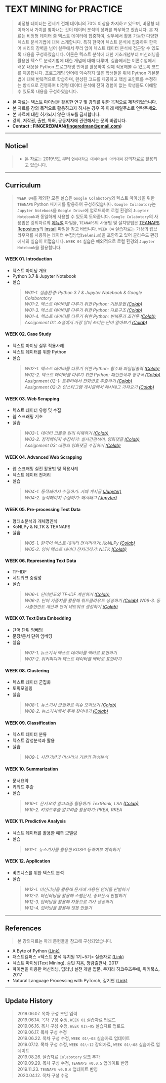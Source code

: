 # TEXT MINING for PRACTICE 

> 비정형 데이터는 전세계 전체 데이터의 70% 이상을 차지하고 있으며, 비정형 데이터에서 가치를 찾아내는 것이 데이터 분석의 성과를 좌우하고 있습니다. 본 자료는 비정형 데이터 중 텍스트 데이터에 집중하여, 실무에서 활용 가능한 다양한 텍스트 분석기법에 대해 소개합니다. 특히 한국어 텍스트 분석에 집중하여 한국어 처리의 장벽을 넘어 실무에서 무리 없이 텍스트 데이터 분석에 접근할 수 있도록 내용을 구성하였습니다. 이론은 텍스트 분석에 대한 기초개념부터 머신러닝을 활용한 텍스트 분석기법에 대한 개념에 대해 다루며, 실습에서는 이론수업에서 배운 내용을 Python 프로그래밍 언어를 활용하여 실제 적용해볼 수 있도록 코드를 제공합니다. 프로그래밍 언어에 익숙하지 않은 학생들을 위해 Python 기본문법에 대해 반복적으로 학습하며, 완성된 코드를 제공하고 핵심 포인트를 수정하는 방식으로 진행하여 비정형 데이터 분석에 전혀 경험이 없는 학생들도 이해할 수 있도록 내용을 구성하였습니다.

- 본 자료는 텍스트 마이닝을 활용한 연구 및 강의를 위한 목적으로 제작되었습니다.
- 본 자료를 강의 목적으로 활용하고자 하시는 경우 꼭 아래 메일주소로 연락주세요.
- 본 자료에 대한 허가되지 않은 배포를 금지합니다.
- 강의, 저작권, 출판, 특허, 공동저자에 관련해서는 문의 바랍니다.
- **Contact : FINGEREDMAN(fingeredman@gmail.com)**

---
## Notice!
> - 본 자료는 2019년도 부터 `연세대학교 데이터분석 아카데미` 강의자료로 활용되고 있습니다.

---
## Curriculum

> `WEEK 04`를 제외한 모든 실습은 `Google Colabotory`와 텍스트 마이닝을 위한 `TEANAPS` Python 패키지를 활용하여 구성하였습니다. `Google Colabotory`는 `Jupyter Notebook`을 `Google Drive`에 업로드하여 로컬 환경의 `Jupyter Notebook`과 동일하게 사용할 수 있도록 도와줍니다. `Google Colabotory`의 사용법은 강의자료의 [메뉴얼](https://github.com/fingeredman/text-mining-for-practice/blob/master/lecture-note/text-mining-for-practice-appendix.pdf) 파일을, `TEANAPS`의 사용법 및 설치방법은 [TEANAPS Repository](https://github.com/fingeredman/teanaps)의 [Install](https://github.com/fingeredman/teanaps) 파일을 참고 바랍니다. `WEEK 04` 실습자료는 가상의 웹브라우저를 사용하는 데이터 수집방법(`Selenium`)을 포함하고 있어 클라우드 환경에서의 실습이 어렵습니다. `WEEK 04` 실습은 예외적으로 로컬 환경의 `Jupyter Notebook`을 활용합니다.

#### WEEK 01. Introduction
- 텍스트 마이닝 개요
- Python 3.7 & Jupyter Notebook
- 실습  
  > _W01-1. 실습환경: Python 3.7 & Jupyter Notebook & Google Colaboratory_  
  > _W01-2. 텍스트 데이터를 다루기 위한 Python: 기본문법 [(Colab)](https://colab.research.google.com/github/fingeredman/text-mining-for-practice/blob/master/practice-note/week_01/W01-2_text-mining-for-practice_python-basic.ipynb)_  
  > _W01-3. 텍스트 데이터를 다루기 위한 Python: 자료구조 [(Colab)](https://colab.research.google.com/github/fingeredman/text-mining-for-practice/blob/master/practice-note/week_01/W01-3_text-mining-for-practice_python-data-structure.ipynb)_  
  > _W01-4. 텍스트 데이터를 다루기 위한 Python: 반복문과 조건문 [(Colab)](https://colab.research.google.com/github/fingeredman/text-mining-for-practice/blob/master/practice-note/week_01/W01-4_text-mining-for-practice_python-conditional%26loop.ipynb)_  
  > _Assignment 01: 소설에서 가장 많이 쓰이는 단어 알아보기 [(Colab)](https://colab.research.google.com/github/fingeredman/text-mining-for-practice/blob/master/practice-note/week_01/ASSIGNMENT01_novel-word-count.ipynb)_  

#### WEEK 02. Case Study
- 텍스트 마이닝 실무 적용사례
- 텍스트 데이터를 위한 Python
- 실습  
  > _W02-1. 텍스트 데이터를 다루기 위한 Python: 함수와 파일입출력 [(Colab)](https://colab.research.google.com/github/fingeredman/text-mining-for-practice/blob/master/practice-note/week_02/W02-1_text-mining-for-practice_python-function%26file.ipynb)_  
  > _W02-2. 텍스트 데이터를 다루기 위한 Python: 패턴인식과 정규식 [(Colab)](https://colab.research.google.com/github/fingeredman/text-mining-for-practice/blob/master/practice-note/week_02/W02-2_text-mining-for-practice_python-regex.ipynb)_  
  > _Assignment 02-1: 트위터에서 전화번호 추출하기 [(Colab)](https://colab.research.google.com/github/fingeredman/text-mining-for-practice/blob/master/practice-note/week_02/ASSIGNMENT02-1_twitter-phone-number.ipynb)_  
  > _Assignment 02-2: 인스타그램 게시글에서 해시태그 가져오기 [(Colab)](https://colab.research.google.com/github/fingeredman/text-mining-for-practice/blob/master/practice-note/week_02/ASSIGNMENT02-2_instagram-hashtag.ipynb)_  

#### WEEK 03. Web Scrapping
- 텍스트 데이터 유형 및 수집
- 웹 스크래핑 기초
- 실습  
  > _W03-1. 데이터 크롤링 원리 이해하기 [(Colab)](https://colab.research.google.com/github/fingeredman/text-mining-for-practice/blob/master/practice-note/week_03/W03-1_text-mining-for-practice_python-crawling-intro.ipynb)_  
  > _W03-2. 정적페이지 수집하기: 실시간검색어, 영화댓글 [(Colab)](https://colab.research.google.com/github/fingeredman/text-mining-for-practice/blob/master/practice-note/week_03/W03-2_text-mining-for-practice_python-crawling-practice-1.ipynb)_  
  > _Assignment 03: 대량의 영화댓글 수집하기 [(Colab)](https://colab.research.google.com/github/fingeredman/text-mining-for-practice/blob/master/practice-note/week_03/ASSIGNMENT01_movie-comment-crawler.ipynb)_  
  
#### WEEK 04. Advanced Web Scrapping
- 웹 스크래핑 실전 활용법 및 적용사례
- 텍스트 데이터 전처리
- 실습  
  > _W04-1. 동적페이지 수집하기: 카페 게시글 [(Jupyter)](https://github.com/fingeredman/text-mining-for-practice/blob/master/practice-note/week_04/W04-1_text-mining-for-practice_python-crawling-practice-2.ipynb)_  
  > _W04-2. 동적페이지 수집하기: 해시태그 [(Jupyter)](https://github.com/fingeredman/text-mining-for-practice/blob/master/practice-note/week_04/W04-2_text-mining-for-practice_python-crawling-practice-3.ipynb)_  
  
#### WEEK 05. Pre-processing Text Data
- 형태소분석과 개체명인식
- KoNLPy & NLTK & TEANAPS
- 실습  
  > _W05-1. 한국어 텍스트 데이터 전처리하기: KoNLPy [(Colab)](https://colab.research.google.com/github/fingeredman/text-mining-for-practice/blob/master/practice-note/week_05/W05-1_text-mining-for-practice_python-korean-nlp.ipynb)_  
  > _W05-2. 영어 텍스트 데이터 전처리하기: NLTK [(Colab)](https://colab.research.google.com/github/fingeredman/text-mining-for-practice/blob/master/practice-note/week_05/W05-2_text-mining-for-practice_python-english-nlp.ipynb)_

#### WEEK 06. Representing Text Data
- TF-IDF
- 네트워크 중심성
- 실습  
  > _W06-1. 단어빈도와 TF-IDF 계산하기 [(Colab)](https://colab.research.google.com/github/fingeredman/text-mining-for-practice/blob/master/practice-note/week_06/W06-1_text-mining-for-practice_python-tf-idf.ipynb)_  
  > _W06-2. 단어 가중치를 활용해 워드클라우드 생성하기 [(Colab)](https://colab.research.google.com/github/fingeredman/text-mining-for-practice/blob/master/practice-note/week_06/W06-2_text-mining-for-practice_python-wordcloud.ipynb)_
  > _W06-3. 동시출현빈도 계산과 단어 네트워크 생성하기 [(Colab)](https://colab.research.google.com/github/fingeredman/text-mining-for-practice/blob/master/practice-note/week_07/W07-1_text-mining-for-practice_python-co-word.ipynb)_  

#### WEEK 07. Text Data Embedding
- 단어 단위 임베딩
- 문장/문서 단위 임베딩
- 실습  
  > _W07-1. 뉴스기사 텍스트 데이터를 벡터로 표현하기_  
  > _W07-2. 위키피디아 텍스트 데이터를 벡터로 표현하기_

#### WEEK 08. Clustering
- 텍스트 데이터 군집화
- 토픽모델링
- 실습  
  > _W08-1. 뉴스기사 군집화로 이슈 모아보기 [(Colab)](https://colab.research.google.com/github/fingeredman/text-mining-for-practice/blob/master/practice-note/week_08/W08-1_text-mining-for-practice_python-clustering.ipynb)_  
  > _W08-2. 뉴스기사에서 주제 찾아내기 [(Colab)](https://colab.research.google.com/github/fingeredman/text-mining-for-practice/blob/master/practice-note/week_08/W08_2_text_mining_for_practice_python_topic_modeling.ipynb)_  
  
#### WEEK 09. Classification
- 텍스트 데이터 분류
- 텍스트 감성분석과 활용
- 실습  
  > _W09-1. 사전기반과 머신러닝 기반의 감성분석_  

#### WEEK 10. Summarization
- 문서요약
- 키워드 추출
- 실습  
  > _W10-1. 문서요약 알고리즘 활용하기: TextRank, LSA [(Colab)](https://colab.research.google.com/github/fingeredman/text-mining-for-practice/blob/master/practice-note/week_09/W09-1_text-mining-for-practice_python-summarization.ipynb)_  
  > _W10-2. 키워드추출 알고리즘 활용하기: PKEA, RKEA_

#### WEEK 11. Predictive Analysis
- 텍스트 데이터를 활용한 예측 모델링
- 실습  
  > _W11-1. 뉴스기사를 활용한 KOSPI 등락여부 예측하기_

#### WEEK 12. Application
- 비즈니스를 위한 텍스트 분석
- 실습  
  > _W12-1. 머신러닝을 활용해 문서에 사용된 언어를 판별하기_  
  > _W12-2. 머신러닝을 활용해 스팸문서, 중요문서 판별하기_  
  > _W12-3. 딥러닝을 활용해 자동으로 기사 생성하기_  
  > _W12-4. 딥러닝을 활용해 챗봇 만들기_  

---
## References
> 본 강의자료는 아래 문헌들을 참고해 구성되었습니다.
- A Byte of Python [(Link)](https://python.swaroopch.com/)
- 패스트캠퍼스 <텍스트 분석 유치원 1기~5기> 실습자료 [(Link)](https://www.fastcampus.co.kr/data_class_textmining/)
- 텍스트 마이닝(Text Mining), 송민 지음, 청람출판사, 2017
- 파이썬을 이용한 머신러닝, 딥러닝 실전 개발 입문, 쿠지라 히코우즈쿠에, 위키북스, 2017
- Natural Language Processing with PyTorch, 김기현 [(Link)](https://kh-kim.gitbook.io/natural-language-processing-with-pytorch/)

---
## Update History
> 2019.06.07. 목차 구성 초안 입력  
> 2019.06.14. 목차 구성 수정, `WEEK 01` 실습자료 업로드    
> 2019.06.16. 목차 구성 수정, `WEEK 01\~05` 실습자료 업로드    
> 2019.06.17. 목차 구성 수정    
> 2019.06.22. 목차 구성 수정, `WEEK 01\~03` 실습자료 업데이트  
> 2019.07.12. 목차 구성 수정, `WEEK 01\~12` 강의자료, `WEEK 01\~08` 실습자료 업데이트  
> 2019.08.26. 실습자료 `Colabotory` 링크 추가  
> 2019.09.29. 목차 구성 수정, `TEANAPS v0.0.5` 업데이트 반영  
> 2019.11.23. `TEANAPS v0.0.6` 업데이트 반영  
> 2020.04.12. 목차 구성 수정    


